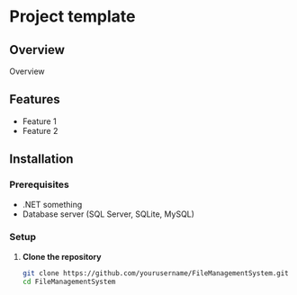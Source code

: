 # Project template

## Overview
Overview

## Features
- Feature 1
- Feature 2

## Installation

### Prerequisites
- .NET something
- Database server (SQL Server, SQLite, MySQL)

### Setup
1. **Clone the repository**
   ```bash
   git clone https://github.com/yourusername/FileManagementSystem.git
   cd FileManagementSystem


